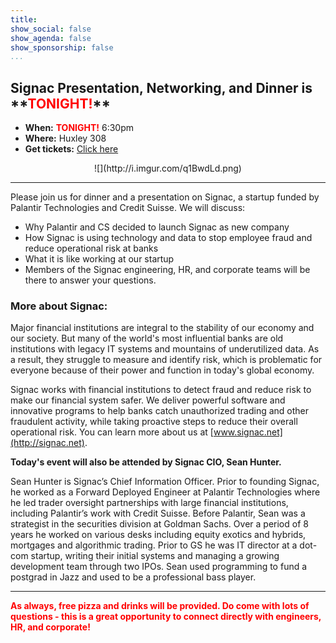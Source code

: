 ```yaml
---
title: 
show_social: false
show_agenda: false
show_sponsorship: false
...
```


<h2>Signac Presentation, Networking, and Dinner is **<span style="color:red">TONIGHT!</span>**</h2>

* **When:** **<span style="color:red">TONIGHT!</span>** 6:30pm
* **Where:** Huxley 308
* **Get tickets:** [Click here](https://www.facebook.com/events/1626922730945823/)

<center>![](http://i.imgur.com/q1BwdLd.png)</center>

---

Please join us for dinner and a presentation on Signac, a startup funded by Palantir
 Technologies and Credit Suisse. We will discuss: 

* Why Palantir and CS decided to launch Signac as new company
* How Signac is using technology and data to stop employee fraud and reduce operational risk at banks
* What it is like working at our startup
* Members of the Signac engineering, HR, and corporate teams will be there to answer your questions.

### More about Signac:

Major financial institutions are integral to the stability of our economy and our society. But many of the world's most influential banks are old institutions with legacy IT systems and mountains of underutilized data. As a result, they struggle to measure and identify risk, which is problematic for everyone because of their power and function in today's global economy. 

Signac works with financial institutions to detect fraud and reduce risk to make our financial system safer. We deliver powerful software and innovative programs to help banks catch unauthorized trading and other fraudulent activity, while taking proactive steps to reduce their overall operational risk. You can learn more about us at [www.signac.net](http://signac.net).

**Today's event will also be attended by Signac CIO, Sean Hunter.**

Sean Hunter is Signac’s Chief Information Officer. Prior to founding Signac, he worked as a Forward Deployed Engineer at Palantir Technologies where he led trader oversight partnerships with large financial institutions, including Palantir’s work with Credit Suisse. Before Palantir, Sean was a strategist in the securities division at Goldman Sachs. Over a period of 8 years he worked on various desks including equity exotics and hybrids, mortgages and algorithmic trading. Prior to GS he was IT director at a dot-com startup, writing their initial systems and managing a growing development team through two IPOs. Sean used programming to fund a postgrad in Jazz and used to be a professional bass player.

---

**<span style="color:red">As always, free pizza and drinks will be provided. Do come with lots of questions - this is a great opportunity to connect directly with engineers, HR, and corporate!</span>**